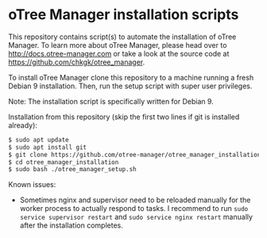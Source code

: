 # oTree Manager installation scripts

This repository contains script(s) to automate the installation of oTree Manager. To learn more about oTree Manager, please head over to <http://docs.otree-manager.com> or take a look at the source code at <https://github.com/chkgk/otree_manager>.


To install oTree Manager clone this repository to a machine running a fresh Debian 9 installation. Then, run the setup script with super user privileges. 

Note: The installation script is specifically written for Debian 9.

Installation from this repository (skip the first two lines if git is installed already):
```bash
$ sudo apt update
$ sudo apt install git
$ git clone https://github.com/otree-manager/otree_manager_installation.git
$ cd otree_manager_installation
$ sudo bash ./otree_manager_setup.sh
``` 


Known issues:
* Sometimes nginx and supervisor need to be reloaded manually for the worker process to actually respond to tasks. I recommend to run ``sudo service supervisor restart`` and ``sudo service nginx restart`` manually after the installation completes.